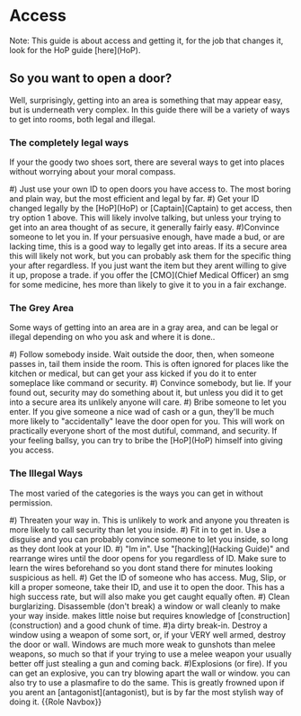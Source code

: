 # Access
Note: This guide is about access and getting it, for the job that changes it, look for the HoP guide \[here](HoP).

## So you want to open a door?

Well, surprisingly, getting into an area is something that may appear easy, but is underneath very complex. In this guide there will be a variety of ways to get into rooms, both legal and illegal.

### The completely legal ways

If your the goody two shoes sort, there are several ways to get into places without worrying about your moral compass.

#) Just use your own ID to open doors you have access to. The most boring and plain way, but the most efficient and legal by far.
#) Get your ID changed legally by the \[HoP](HoP) or \[Captain](Captain) to get access, then try option 1 above. This will likely involve talking, but unless your trying to get into an area thought of as secure, it generally fairly easy.
#)Convince someone to let you in. If your persuasive enough, have made a bud, or are lacking time, this is a good way to legally get into areas. If its a secure area this will likely not work, but you can probably ask them for the specific thing your after regardless. If you just want the item but they arent willing to give it up, propose a trade. if you offer the \[CMO](Chief Medical Officer) an smg for some medicine, hes more than likely to give it to you in a fair exchange.


### The Grey Area

Some ways of getting into an area are in a gray area, and can be legal or illegal depending on who you ask and where it is done..

#) Follow somebody inside. Wait outside the door, then, when someone passes in, tail them inside the room. This is often ignored for places like the kitchen or medical, but can get your ass kicked if you do it to enter someplace like command or security.
#) Convince somebody, but lie. If your found out, security may do something about it, but unless you did it to get into a secure area its unlikely anyone will care.
#) Bribe someone to let you enter. If you give someone a nice wad of cash or a gun, they'll be much more likely to "accidentally" leave the door open for you. This will work on practically everyone short of the most dutiful, command, and security. If your feeling ballsy, you can try to bribe the \[HoP](HoP) himself into giving you access.


### The Illegal Ways

The most varied of the categories is the ways you can get in without permission.

#) Threaten your way in. This is unlikely to work and anyone you threaten is more likely to call security than let you inside.
#) Fit in to get in. Use a disguise and you can probably convince someone to let you inside, so long as they dont look at your ID.
#) "Im in". Use "\[hacking](Hacking Guide)" and rearrange wires until the door opens for you regardless of ID. Make sure to learn the wires beforehand so you dont stand there for minutes looking suspicious as hell.
#) Get the ID of someone who has access. Mug, Slip, or kill a proper someone, take their ID, and use it to open the door. This has a high success rate, but will also make you get caught equally often.
#) Clean burglarizing. Disassemble (don't break) a window or wall cleanly to make your way inside. makes little noise but requires knowledge of \[construction](construction) and a good chunk of time.
#)a dirty break-in. Destroy a window using a weapon of some sort, or, if your VERY well armed, destroy the door or wall. Windows are much more weak to gunshots than melee weapons, so much so that if your trying to use a melee weapon your usually better off just stealing a gun and coming back.
#)Explosions (or fire). If you can get an explosive, you can try blowing apart the wall or window. you can also try to use a plasmafire to do the same. This is greatly frowned upon if you arent an \[antagonist](antagonist), but is by far the most stylish way of doing it.
{{Role Navbox}}